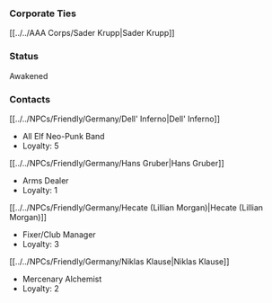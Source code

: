 ### Corporate Ties
[[../../AAA Corps/Sader Krupp|Sader Krupp]]

### Status
Awakened

### Contacts
[[../../NPCs/Friendly/Germany/Dell' Inferno|Dell' Inferno]]
- All Elf Neo-Punk Band
- Loyalty: 5

[[../../NPCs/Friendly/Germany/Hans Gruber|Hans Gruber]]
- Arms Dealer
- Loyalty: 1

[[../../NPCs/Friendly/Germany/Hecate (Lillian Morgan)|Hecate (Lillian Morgan)]]
- Fixer/Club Manager
- Loyalty: 3

[[../../NPCs/Friendly/Germany/Niklas Klause|Niklas Klause]]
- Mercenary Alchemist
- Loyalty: 2